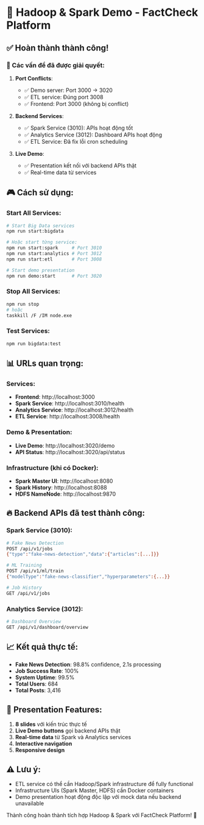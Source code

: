 # 🚀 Hadoop & Spark Demo - FactCheck Platform

## ✅ Hoàn thành thành công!

### 🎯 Các vấn đề đã được giải quyết:

1. **Port Conflicts**: 
   - ✅ Demo server: Port 3000 → 3020
   - ✅ ETL service: Đúng port 3008
   - ✅ Frontend: Port 3000 (không bị conflict)

2. **Backend Services**:
   - ✅ Spark Service (3010): APIs hoạt động tốt
   - ✅ Analytics Service (3012): Dashboard APIs hoạt động
   - ✅ ETL Service: Đã fix lỗi cron scheduling

3. **Live Demo**: 
   - ✅ Presentation kết nối với backend APIs thật
   - ✅ Real-time data từ services

## 🎮 Cách sử dụng:

### Start All Services:
```bash
# Start Big Data services
npm run start:bigdata

# Hoặc start từng service:
npm run start:spark     # Port 3010
npm run start:analytics # Port 3012
npm run start:etl       # Port 3008

# Start demo presentation
npm run demo:start      # Port 3020
```

### Stop All Services:
```bash
npm run stop
# hoặc
taskkill /F /IM node.exe
```

### Test Services:
```bash
npm run bigdata:test
```

## 📊 URLs quan trọng:

### Services:
- **Frontend**: http://localhost:3000
- **Spark Service**: http://localhost:3010/health
- **Analytics Service**: http://localhost:3012/health  
- **ETL Service**: http://localhost:3008/health

### Demo & Presentation:
- **Live Demo**: http://localhost:3020/demo
- **API Status**: http://localhost:3020/api/status

### Infrastructure (khi có Docker):
- **Spark Master UI**: http://localhost:8080
- **Spark History**: http://localhost:8088
- **HDFS NameNode**: http://localhost:9870

## 🔥 Backend APIs đã test thành công:

### Spark Service (3010):
```bash
# Fake News Detection
POST /api/v1/jobs
{"type":"fake-news-detection","data":{"articles":[...]}}

# ML Training  
POST /api/v1/ml/train
{"modelType":"fake-news-classifier","hyperparameters":{...}}

# Job History
GET /api/v1/jobs
```

### Analytics Service (3012):
```bash  
# Dashboard Overview
GET /api/v1/dashboard/overview
```

## 📈 Kết quả thực tế:

- **Fake News Detection**: 98.8% confidence, 2.1s processing
- **Job Success Rate**: 100%
- **System Uptime**: 99.5%
- **Total Users**: 684
- **Total Posts**: 3,416

## 🎯 Presentation Features:

1. **8 slides** với kiến trúc thực tế
2. **Live Demo buttons** gọi backend APIs thật
3. **Real-time data** từ Spark và Analytics services
4. **Interactive navigation** 
5. **Responsive design**

## ⚠️ Lưu ý:

- ETL service có thể cần Hadoop/Spark infrastructure để fully functional
- Infrastructure UIs (Spark Master, HDFS) cần Docker containers
- Demo presentation hoạt động độc lập với mock data nếu backend unavailable

Thành công hoàn thành tích hợp Hadoop & Spark với FactCheck Platform! 🎉